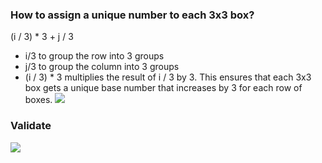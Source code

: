 ### How to assign a unique number to each 3x3 box?
(i / 3) * 3 + j / 3
- i/3 to group the row into 3 groups
- j/3 to group the column into 3 groups
- (i / 3) * 3 multiplies the result of i / 3 by 3. This ensures that each 3x3 box gets a unique base number that increases by 3 for each row of boxes.
![](https://i.gyazo.com/814437810feda7677d0565f7c7767cff.png)
### Validate
![](https://i.gyazo.com/839ad3a14640cb26618bc92a1b02e6cb.png)
